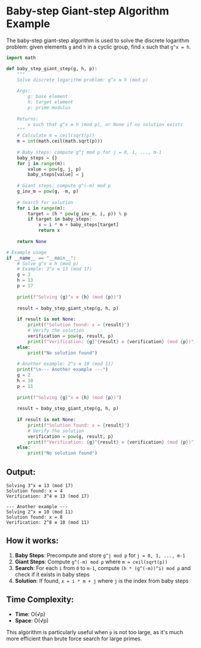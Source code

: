 # Baby-step Giant-step Algorithm Example

The baby-step giant-step algorithm is used to solve the discrete logarithm problem: given elements `g` and `h` in a cyclic group, find `x` such that `g^x = h`.

```python
import math

def baby_step_giant_step(g, h, p):
    """
    Solve discrete logarithm problem: g^x ≡ h (mod p)
    
    Args:
        g: base element
        h: target element  
        p: prime modulus
    
    Returns:
        x such that g^x ≡ h (mod p), or None if no solution exists
    """
    # Calculate m = ceil(sqrt(p))
    m = int(math.ceil(math.sqrt(p)))
    
    # Baby steps: compute g^j mod p for j = 0, 1, ..., m-1
    baby_steps = {}
    for j in range(m):
        value = pow(g, j, p)
        baby_steps[value] = j
    
    # Giant steps: compute g^(-m) mod p
    g_inv_m = pow(g, -m, p)
    
    # Search for solution
    for i in range(m):
        target = (h * pow(g_inv_m, i, p)) % p
        if target in baby_steps:
            x = i * m + baby_steps[target]
            return x
    
    return None

# Example usage
if __name__ == "__main__":
    # Solve g^x ≡ h (mod p)
    # Example: 3^x ≡ 13 (mod 17)
    g = 3
    h = 13
    p = 17
    
    print(f"Solving {g}^x ≡ {h} (mod {p})")
    
    result = baby_step_giant_step(g, h, p)
    
    if result is not None:
        print(f"Solution found: x = {result}")
        # Verify the solution
        verification = pow(g, result, p)
        print(f"Verification: {g}^{result} ≡ {verification} (mod {p})")
    else:
        print("No solution found")
    
    # Another example: 2^x ≡ 10 (mod 11)
    print("\n--- Another example ---")
    g = 2
    h = 10
    p = 11
    
    print(f"Solving {g}^x ≡ {h} (mod {p})")
    
    result = baby_step_giant_step(g, h, p)
    
    if result is not None:
        print(f"Solution found: x = {result}")
        # Verify the solution
        verification = pow(g, result, p)
        print(f"Verification: {g}^{result} ≡ {verification} (mod {p})")
    else:
        print("No solution found")
```

## Output:
```
Solving 3^x ≡ 13 (mod 17)
Solution found: x = 4
Verification: 3^4 ≡ 13 (mod 17)

--- Another example ---
Solving 2^x ≡ 10 (mod 11)
Solution found: x = 8
Verification: 2^8 ≡ 10 (mod 11)
```

## How it works:

1. **Baby Steps**: Precompute and store `g^j mod p` for `j = 0, 1, ..., m-1`
2. **Giant Steps**: Compute `g^(-m) mod p` where `m = ceil(sqrt(p))`
3. **Search**: For each `i` from `0` to `m-1`, compute `(h * (g^(-m))^i) mod p` and check if it exists in baby steps
4. **Solution**: If found, `x = i * m + j` where `j` is the index from baby steps

## Time Complexity:
- **Time**: O(√p)
- **Space**: O(√p)

This algorithm is particularly useful when `p` is not too large, as it's much more efficient than brute force search for large primes.

